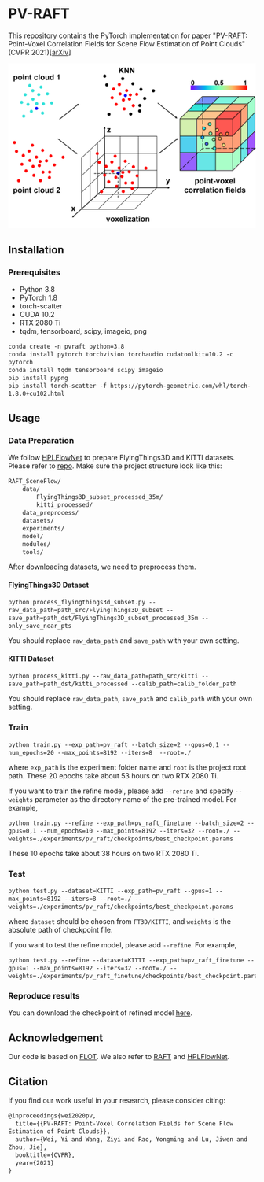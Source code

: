 PV-RAFT
===
This repository contains the PyTorch implementation for paper "PV-RAFT: Point-Voxel Correlation Fields for Scene Flow Estimation of Point Clouds" (CVPR 2021)\[[arXiv](https://arxiv.org/abs/2012.00987)\]

<img src="PV_RAFT.png" width='600'>

## Installation

### Prerequisites
- Python 3.8
- PyTorch 1.8
- torch-scatter
- CUDA 10.2
- RTX 2080 Ti
- tqdm, tensorboard, scipy, imageio, png

```Shell
conda create -n pvraft python=3.8
conda install pytorch torchvision torchaudio cudatoolkit=10.2 -c pytorch
conda install tqdm tensorboard scipy imageio
pip install pypng
pip install torch-scatter -f https://pytorch-geometric.com/whl/torch-1.8.0+cu102.html
```

## Usage

### Data Preparation
We follow [HPLFlowNet](https://web.cs.ucdavis.edu/~yjlee/projects/cvpr2019-HPLFlowNet.pdf) to prepare FlyingThings3D and KITTI datasets. Please refer to [repo](https://github.com/laoreja/HPLFlowNet). Make sure the project structure look like this:
```Shell
RAFT_SceneFlow/
    data/
        FlyingThings3D_subset_processed_35m/
        kitti_processed/
    data_preprocess/
    datasets/
    experiments/
    model/
    modules/
    tools/
```
After downloading datasets, we need to preprocess them.
#### FlyingThings3D Dataset
```Shell
python process_flyingthings3d_subset.py --raw_data_path=path_src/FlyingThings3D_subset --save_path=path_dst/FlyingThings3D_subset_processed_35m --only_save_near_pts
```
You should replace `raw_data_path` and `save_path` with your own setting.

#### KITTI Dataset
```Shell
python process_kitti.py --raw_data_path=path_src/kitti --save_path=path_dst/kitti_processed --calib_path=calib_folder_path
```
You should replace `raw_data_path`, `save_path` and `calib_path` with your own setting.

### Train
```Shell
python train.py --exp_path=pv_raft --batch_size=2 --gpus=0,1 --num_epochs=20 --max_points=8192 --iters=8  --root=./
```
where `exp_path` is the experiment folder name and `root` is the project root path. These 20 epochs take about 53 hours on two RTX 2080 Ti.

If you want to train the refine model, please add `--refine` and specify `--weights` parameter as the directory name of the pre-trained model. For example,

```Shell
python train.py --refine --exp_path=pv_raft_finetune --batch_size=2 --gpus=0,1 --num_epochs=10 --max_points=8192 --iters=32 --root=./ --weights=./experiments/pv_raft/checkpoints/best_checkpoint.params
```
These 10 epochs take about 38 hours on two RTX 2080 Ti.

### Test
```Shell
python test.py --dataset=KITTI --exp_path=pv_raft --gpus=1 --max_points=8192 --iters=8 --root=./ --weights=./experiments/pv_raft/checkpoints/best_checkpoint.params
```
where `dataset` should be chosen from `FT3D/KITTI`, and `weights` is the absolute path of checkpoint file.

If you want to test the refine model, please add `--refine`. For example,

```Shell
python test.py --refine --dataset=KITTI --exp_path=pv_raft_finetune --gpus=1 --max_points=8192 --iters=32 --root=./ --weights=./experiments/pv_raft_finetune/checkpoints/best_checkpoint.params
```

### Reproduce results
You can download the checkpoint of refined model [here](https://drive.google.com/file/d/11qt_qkuG-G_OJ53Ml4huQpMZkcmhyriK/view?usp=sharing).

## Acknowledgement
Our code is based on [FLOT](https://github.com/valeoai/FLOT). We also refer to [RAFT](https://github.com/princeton-vl/RAFT) and [HPLFlowNet](https://github.com/laoreja/HPLFlowNet).

## Citation 
If you find our work useful in your research, please consider citing:
```
@inproceedings{wei2020pv,
  title={{PV-RAFT: Point-Voxel Correlation Fields for Scene Flow Estimation of Point Clouds}},
  author={Wei, Yi and Wang, Ziyi and Rao, Yongming and Lu, Jiwen and Zhou, Jie},
  booktitle={CVPR},
  year={2021}
}
```

